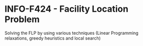 # INFO-F424 - Facility Location Problem

Solving the FLP by using various techniques (Linear Programming relaxations, greedy heuristics and local search)